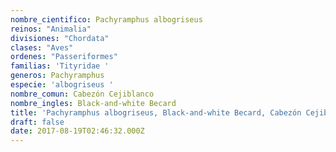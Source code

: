 ```yaml
---
nombre_cientifico: Pachyramphus albogriseus
reinos: "Animalia"
divisiones: "Chordata"
clases: "Aves"
ordenes: "Passeriformes"
familias: 'Tityridae '
generos: Pachyramphus
especie: 'albogriseus '
nombre_comun: Cabezón Cejiblanco
nombre_ingles: Black-and-white Becard
title: 'Pachyramphus albogriseus, Black-and-white Becard, Cabezón Cejiblanco'
draft: false
date: 2017-08-19T02:46:32.000Z
---
```


